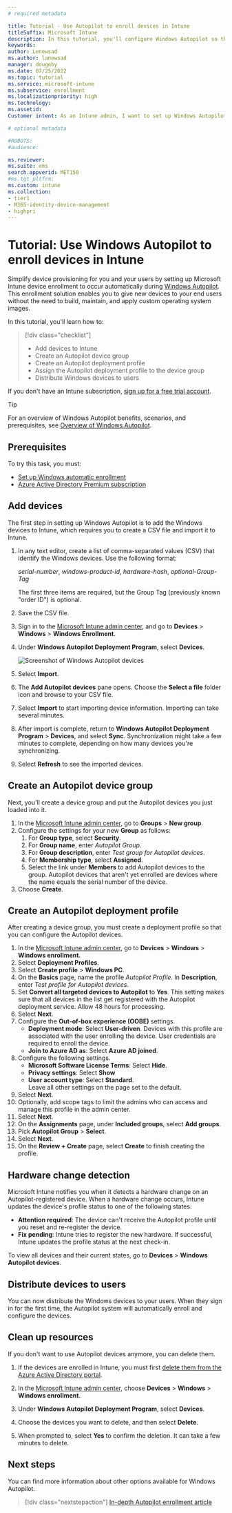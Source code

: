 ```yaml
---
# required metadata

title: Tutorial - Use Autopilot to enroll devices in Intune
titleSuffix: Microsoft Intune
description: In this tutorial, you'll configure Windows Autopilot so that during provisioning devices can enroll in Intune. 
keywords:
author: Lenewsad
ms.author: lanewsad
manager: dougeby
ms.date: 07/25/2022
ms.topic: tutorial
ms.service: microsoft-intune
ms.subservice: enrollment
ms.localizationpriority: high
ms.technology:
ms.assetid: 
Customer intent: As an Intune admin, I want to set up Windows Autopilot so that users can enroll in Intune.

# optional metadata

#ROBOTS:
#audience:

ms.reviewer: 
ms.suite: ems
search.appverid: MET150
#ms.tgt_pltfrm:
ms.custom: intune
ms.collection:
- tier1
- M365-identity-device-management
- highpri
---
```


# Tutorial: Use Windows Autopilot to enroll devices in Intune

Simplify device provisioning for you and your users by setting up Microsoft Intune device enrollment to occur automatically during [Windows Autopilot](../../autopilot/index.yml). This enrollment solution enables you to give new devices to your end users without the need to build, maintain, and apply custom operating system images. 

In this tutorial, you'll learn how to:
> [!div class="checklist"]
> * Add devices to Intune
> * Create an Autopilot device group
> * Create an Autopilot deployment profile
> * Assign the Autopilot deployment profile to the device group
> * Distribute Windows devices to users

If you don't have an Intune subscription, [sign up for a free trial account](../fundamentals/free-trial-sign-up.md).  

> [!TIP]
> For an overview of Windows Autopilot benefits, scenarios, and prerequisites, see [Overview of Windows Autopilot](/windows/deployment/windows-autopilot/windows-10-autopilot).  

## Prerequisites  
To try this task, you must:  

- [Set up Windows automatic enrollment](quickstart-setup-auto-enrollment.md)
- [Azure Active Directory Premium subscription](/azure/active-directory/active-directory-get-started-premium) <!--&#40;[trial subscription](https://go.microsoft.com/fwlink/?LinkID=816845)&#41;-->  

## Add devices

The first step in setting up Windows Autopilot is to add the Windows devices to Intune, which requires you to create a CSV file and import it to Intune.  

1. In any text editor, create a list of comma-separated values (CSV) that identify the Windows devices. Use the following format:
    
    *serial-number*, *windows-product-id*, *hardware-hash*, *optional-Group-Tag*
    
    The first three items are required, but the Group Tag (previously known "order ID") is optional.

2. Save the CSV file.

3. Sign in to the [Microsoft Intune admin center](https://go.microsoft.com/fwlink/?linkid=2109431), and go to **Devices** > **Windows** > **Windows Enrollment**. 

4.  Under **Windows Autopilot Deployment Program**, select **Devices**.   

    ![Screenshot of Windows Autopilot devices](./media/enrollment-autopilot/autopilot-import-device.png)  

5. Select **Import**.  

6. The **Add Autopilot devices** pane opens. Choose the **Select a file** folder icon and browse to your CSV file.  

5. Select **Import** to start importing device information. Importing can take several minutes.  

4. After import is complete, return to **Windows Autopilot Deployment Program** > **Devices**, and select **Sync**.   Synchronization might take a few minutes to complete, depending on how many devices you're synchronizing. 

5. Select **Refresh** to see the imported devices.

## Create an Autopilot device group

Next, you'll create a device group and put the Autopilot devices you just loaded into it.

1. In the [Microsoft Intune admin center](https://go.microsoft.com/fwlink/?linkid=2109431), go to **Groups** > **New group**.
2. Configure the settings for your new **Group** as follows:    
    1. For **Group type**, select **Security**.  
    2. For **Group name**, enter *Autopilot Group*.  
    3. For **Group description**, enter *Test group for Autopilot devices*.  
    4. For **Membership type**, select **Assigned**.
    5. Select the link under **Members** to add Autopilot devices to the group. Autopilot devices that aren't yet enrolled are devices where the name equals the serial number of the device.
4. Choose **Create**.  

## Create an Autopilot deployment profile

After creating a device group, you must create a deployment profile so that you can configure the Autopilot devices.

1. In the [Microsoft Intune admin center](https://go.microsoft.com/fwlink/?linkid=2109431), go to **Devices** > **Windows** > **Windows enrollment**. 
2. Select **Deployment Profiles**. 
3. Select **Create profile** > **Windows PC**.  
4. On the **Basics** page, name the profile *Autopilot Profile*. In **Description**, enter *Test profile for Autopilot devices*.
5. Set **Convert all targeted devices to Autopilot** to **Yes**. This setting makes sure that all devices in the list get registered with the Autopilot deployment service. Allow 48 hours for processing.
6. Select **Next**.  
7. Configure the **Out-of-box experience (OOBE)** settings. 
    * **Deployment mode**: Select **User-driven**. Devices with this profile are associated with the user enrolling the device. User credentials are required to enroll the device.
    * **Join to Azure AD as**: Select **Azure AD joined**.
8. Configure the following settings. 
    - **Microsoft Software License Terms**: Select **Hide**.  
    - **Privacy settings**: Select **Show**
    - **User account type**: Select **Standard**.    
 Leave all other settings on the page set to the default.    
9. Select **Next**.  
10. Optionally, add scope tags to limit the admins who can access and manage this profile in the admin center.  
11. Select **Next**.  
12. On the **Assignments** page, under **Included groups**, select **Add groups**.   
10. Pick **Autopilot Group** > **Select**.  
11. Select **Next**.
12. On the **Review + Create** page, select **Create** to finish creating the profile.

## Hardware change detection  
Microsoft Intune notifies you when it detects a hardware change on an Autopilot-registered device. When a hardware change occurs, Intune updates the device's profile status to one of the following states:

* **Attention required**: The device can't receive the Autopilot profile until you reset and re-register the device.  
* **Fix pending**: Intune tries to register the new hardware. If successful, Intune updates the profile status at the next check-in.  

To view all devices and their current states, go to **Devices** > **Windows Autopilot devices**.   

## Distribute devices to users

You can now distribute the Windows devices to your users. When they sign in for the first time, the Autopilot system will automatically enroll and configure the devices. 

## Clean up resources

If you don't want to use Autopilot devices anymore, you can delete them.

1. If the devices are enrolled in Intune, you must first [delete them from the Azure Active Directory portal](../remote-actions/devices-wipe.md#delete-devices-from-the-azure-active-directory-portal).

2. In the [Microsoft Intune admin center](https://go.microsoft.com/fwlink/?linkid=2109431), choose **Devices** > **Windows** > **Windows enrollment**. 

3. Under **Windows Autopilot Deployment Program**, select **Devices**.  

3. Choose the devices you want to delete, and then select **Delete**.

4. When prompted to, select **Yes** to confirm the deletion. It can take a few minutes to delete. 

## Next steps

You can find more information about other options available for Windows Autopilot.

> [!div class="nextstepaction"]
> [In-depth Autopilot enrollment article](../../autopilot/enrollment-autopilot.md)
